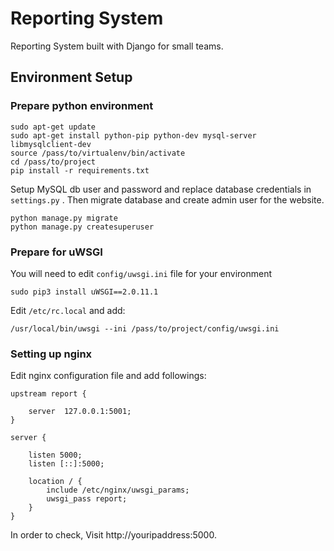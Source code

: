 # Reporting System

Reporting System built with Django for small teams.

## Environment Setup

### Prepare python environment
```
sudo apt-get update
sudo apt-get install python-pip python-dev mysql-server libmysqlclient-dev
source /pass/to/virtualenv/bin/activate
cd /pass/to/project
pip install -r requirements.txt
```
Setup MySQL db user and password and replace database credentials in `settings.py` .
Then migrate database and create admin user for the website.
```
python manage.py migrate
python manage.py createsuperuser
```
### Prepare for uWSGI

You will need to edit `config/uwsgi.ini` file for your environment
```
sudo pip3 install uWSGI==2.0.11.1
```
Edit `/etc/rc.local` and add:
```
/usr/local/bin/uwsgi --ini /pass/to/project/config/uwsgi.ini
```

### Setting up nginx

Edit nginx configuration file and add followings:

```
upstream report {

	server  127.0.0.1:5001;
}

server {
	
	listen 5000;
	listen [::]:5000;
	
	location / {
		include /etc/nginx/uwsgi_params;
		uwsgi_pass report;
	}
}
```
In order to check, Visit http://youripaddress:5000.